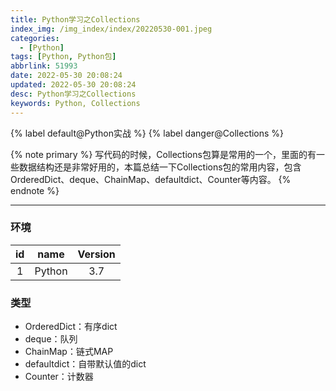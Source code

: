 ```yaml
---
title: Python学习之Collections
index_img: /img_index/index/20220530-001.jpeg
categories:
  - [Python]
tags: [Python, Python包]
abbrlink: 51993
date: 2022-05-30 20:08:24
updated: 2022-05-30 20:08:24
desc: Python学习之Collections
keywords: Python, Collections
---
```


{% label default@Python实战 %} {% label danger@Collections %}

{% note primary %}
写代码的时候，Collections包算是常用的一个，里面的有一些数据结构还是非常好用的，本篇总结一下Collections包的常用内容，包含OrderedDict、deque、ChainMap、defaultdict、Counter等内容。
{% endnote %}


<!--more-->
<hr />



### 环境

| id  |  name  | Version |
|:---:|:------:|:-------:|
|  1  | Python |   3.7   |

### 类型

- OrderedDict：有序dict
- deque：队列
- ChainMap：链式MAP
- defaultdict：自带默认值的dict
- Counter：计数器